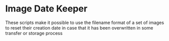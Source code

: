 # Image Date Keeper
These scripts make it possible to use the filename format of a set of images to reset their creation date in case that it has been overwritten in some transfer or storage process
